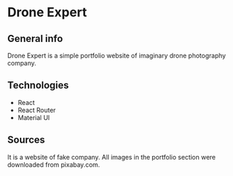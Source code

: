 # Drone Expert

## General info
Drone Expert is a simple portfolio website of imaginary drone photography company.

## Technologies
* React
* React Router
* Material UI

## Sources
It is a website of fake company. All images in the portfolio section were downloaded from pixabay.com.
